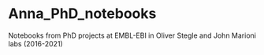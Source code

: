 # Anna_PhD_notebooks

Notebooks from PhD projects at EMBL-EBI in Oliver Stegle and John Marioni labs (2016-2021)

